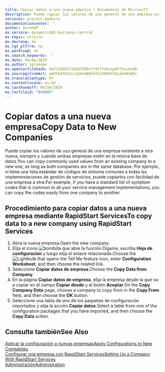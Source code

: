 ```yaml
---
title: Copiar datos a una nueva empresa | Documentos de Microsoft
description: Puede copiar los valores de uso general de una empresa existente a otra nueva, siempre y cuando ambas empresas estén en la misma base de datos. Por ejemplo, si tiene una lista estándar de códigos de síntoma comunes a todas las implementaciones de gestión de servicios, puede copiarlos con facilidad de una empresa a otra.
services: project-madeira
documentationcenter: ''
author: SorenGP
ms.service: dynamics365-business-central
ms.topic: article
ms.devlang: na
ms.tgt_pltfrm: na
ms.workload: na
ms.search.keywords: ''
ms.date: 04/01/2019
ms.author: sgroespe
ms.openlocfilehash: daf11bb8f219367506cff4fff46caa4f75ec6c86
ms.sourcegitcommit: addfb47612cc2e4e98dfd7e338b6f41cde405d5c
ms.translationtype: HT
ms.contentlocale: es-ES
ms.lasthandoff: 04/16/2019
ms.locfileid: "938993"
---
```

# <a name="copy-data-to-new-companies"></a><span data-ttu-id="6b248-104">Copiar datos a una nueva empresa</span><span class="sxs-lookup"><span data-stu-id="6b248-104">Copy Data to New Companies</span></span>
<span data-ttu-id="6b248-105">Puede copiar los valores de uso general de una empresa existente a otra nueva, siempre y cuando ambas empresas estén en la misma base de datos.</span><span class="sxs-lookup"><span data-stu-id="6b248-105">You can copy commonly used values from an existing company to a new one, as long as both companies are in the same database.</span></span> <span data-ttu-id="6b248-106">Por ejemplo, si tiene una lista estándar de códigos de síntoma comunes a todas las implementaciones de gestión de servicios, puede copiarlos con facilidad de una empresa a otra.</span><span class="sxs-lookup"><span data-stu-id="6b248-106">For example, if you have a standard list of symptom codes that is common to all your service management implementations, you can copy the codes easily from one company to another.</span></span>  

## <a name="to-copy-data-to-a-new-company-using-rapidstart-services"></a><span data-ttu-id="6b248-107">Procedimiento para copiar datos a una nueva empresa mediante RapidStart Services</span><span class="sxs-lookup"><span data-stu-id="6b248-107">To copy data to a new company using RapidStart Services</span></span>  
1. <span data-ttu-id="6b248-108">Abra la nueva empresa.</span><span class="sxs-lookup"><span data-stu-id="6b248-108">Open the new company.</span></span>  
2. <span data-ttu-id="6b248-109">Elija el icono ![bombilla que abre la función Dígame](media/ui-search/search_small.png "Dígame que desea hacer"), escriba **Hoja de configuración** y luego elija el enlace relacionado.</span><span class="sxs-lookup"><span data-stu-id="6b248-109">Choose the ![Lightbulb that opens the Tell Me feature](media/ui-search/search_small.png "Tell me what you want to do") icon, enter **Configuration Worksheet**, and then choose the related link.</span></span>  
3. <span data-ttu-id="6b248-110">Seleccione **Copiar datos de empresa**.</span><span class="sxs-lookup"><span data-stu-id="6b248-110">Choose the **Copy Data from Company**.</span></span>  
4. <span data-ttu-id="6b248-111">En la página **Copiar datos de empresa**, elija la empresa desde la que va a copiar en el campo **Copiar desde** y el botón **Aceptar**.</span><span class="sxs-lookup"><span data-stu-id="6b248-111">On the **Copy Company Data** page, choose a company to copy from in the **Copy From** field, and then choose the **OK** button.</span></span>  
5. <span data-ttu-id="6b248-112">Seleccione una tabla de uno de los paquetes de configuración importados y elija la acción **Copiar datos**.</span><span class="sxs-lookup"><span data-stu-id="6b248-112">Select a table from one of the configuration packages that you have imported, and then choose the **Copy Data** action.</span></span>

## <a name="see-also"></a><span data-ttu-id="6b248-113">Consulte también</span><span class="sxs-lookup"><span data-stu-id="6b248-113">See Also</span></span>
[<span data-ttu-id="6b248-114">Aplicar la configuración a nuevas empresas</span><span class="sxs-lookup"><span data-stu-id="6b248-114">Apply Configurations to New Companies</span></span>](admin-apply-configuration-to-new-companies.md)  
[<span data-ttu-id="6b248-115">Configurar una empresa con RapidStart Services</span><span class="sxs-lookup"><span data-stu-id="6b248-115">Setting Up a Company With RapidStart Services</span></span>](admin-set-up-a-company-with-rapidstart.md)  
[<span data-ttu-id="6b248-116">Administración</span><span class="sxs-lookup"><span data-stu-id="6b248-116">Administration</span></span>](admin-setup-and-administration.md)
